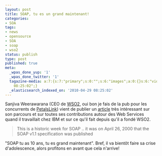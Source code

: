 ```yaml
---
layout: post
title: SOAP, tu es un grand maintenant!
categories:
- SOA
tags:
- news
- opensource
- SOA
- soap
- wso2
status: publish
type: post
published: true
meta:
  _wpas_done_yup: '1'
  _wpas_done_twitter: '1'
  tagazine-media: a:7:{s:7:"primary";s:0:"";s:6:"images";a:0:{}s:6:"videos";a:0:{}s:11:"image_count";s:1:"0";s:6:"author";s:7:"3303881";s:7:"blog_id";s:7:"3069558";s:9:"mod_stamp";s:19:"2010-04-29
    08:25:02";}
  _elasticsearch_indexed_on: '2010-04-29 08:25:02'
---
```

Sanjiva Weerawarana (CEO de <a href="http://wso2.com" target="_blank">WSO2</a>, oui bon je fais de la pub pour les concurrents de <a href="http://www.petalslink.com">PetalsLink</a>) vient de publier un <a href="http://sanjiva.weerawarana.org/2010/04/10-years-of-soap.html" target="_blank">article</a> très intéressant sur son parcours et sur toutes ses contributions autour des Web Services quand il travaillait chez IBM et sur ce qu'il fait depuis qu'il a fondé WSO2.
<blockquote>This is a historic week for SOAP .. it was on April 26, 2000 that the SOAP v1.1 specification was published</blockquote>
"SOAP tu as 10 ans, tu es grand maintenant". Bref, il va bientôt faire sa crise d'adolescence, alors profitons en avant que cela n'arrive!
